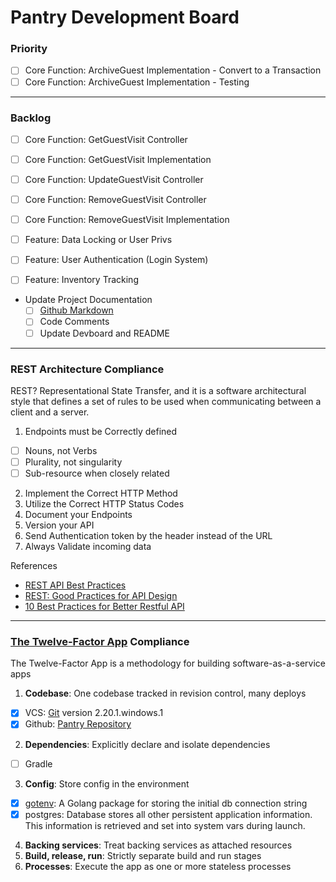 
# Pantry Development Board

### Priority
- [ ] Core Function: ArchiveGuest Implementation - Convert to a Transaction
- [ ] Core Function: ArchiveGuest Implementation - Testing

***********
### Backlog

- [ ] Core Function: GetGuestVisit Controller
- [ ] Core Function: GetGuestVisit Implementation
- [ ] Core Function: UpdateGuestVisit Controller
- [ ] Core Function: RemoveGuestVisit Controller
- [ ] Core Function: RemoveGuestVisit Implementation
- [ ] Feature: Data Locking or User Privs
- [ ] Feature: User Authentication (Login System)
- [ ] Feature: Inventory Tracking


- Update Project Documentation
  - [ ] [Github Markdown](https://guides.github.com/features/mastering-markdown/)
  - [ ] Code Comments
  - [ ] Update Devboard and README

***********
### REST Architecture Compliance
REST? Representational State Transfer, and it is a software architectural style that defines a set of rules to be used when communicating between a client and a server.

1. Endpoints must be Correctly defined
  - [ ] Nouns, not Verbs
  - [ ] Plurality, not singularity
  - [ ] Sub-resource when closely related
2. Implement the Correct HTTP Method
3. Utilize the Correct HTTP Status Codes
4. Document your Endpoints
5. Version your API
6. Send Authentication token by the header instead of the URL
7. Always Validate incoming data

References
- [REST API Best Practices](https://jonathas.com/rest-api-best-practices/)
- [REST: Good Practices for API Design](https://medium.com/hashmapinc/rest-good-practices-for-api-design-881439796dc9)
- [10 Best Practices for Better Restful API](https://blog.mwaysolutions.com/2014/06/05/10-best-practices-for-better-restful-api/)

***********
### [The Twelve-Factor App](https://12factor.net/) Compliance
The Twelve-Factor App is a methodology for building software-as-a-service apps

1. **Codebase**: One codebase tracked in revision control, many deploys
  - [x] VCS: [Git](https://git-scm.com/book/en/v2/Getting-Started-About-Version-Control) version 2.20.1.windows.1
  - [x] Github: [Pantry Repository](https://github.com/irrationalgenius/pantry)

2. **Dependencies**: Explicitly declare and isolate dependencies
  - [ ] Gradle

3. **Config**: Store config in the environment
  - [x] [gotenv](https://github.com/subosito/gotenv): A Golang package for storing the initial db connection string
  - [x] postgres: Database stores all other persistent application information. This information is retrieved and set into system vars during launch.

4. **Backing services**: Treat backing services as attached resources
5. **Build, release, run**: Strictly separate build and run stages
6. **Processes**: Execute the app as one or more stateless processes
